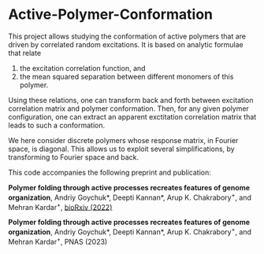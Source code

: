 # Active-Polymer-Conformation
This project allows studying the conformation of active polymers that are driven by correlated random excitations.
It is based on analytic formulae that relate 

1. the excitation correlation function, and 
2. the mean squared separation between different monomers of this polymer.

Using these relations, one can transform back and forth between excitation correlation matrix and polymer conformation. 
Then, for any given polymer configuration, one can extract an apparent exctitation correlation matrix that leads to such a conformation.

We here consider discrete polymers whose response matrix, in Fourier space, is diagonal.
This allows us to exploit several simplifications, by transforming to Fourier space and back.

This code accompanies the following preprint and publication:

**Polymer folding through active processes recreates features of genome organization**, Andriy Goychuk\*, Deepti Kannan\*, Arup K. Chakrabory<sup>+</sup>, and Mehran Kardar<sup>+</sup>, [bioRxiv (2022)](https://doi.org/10.1101/2022.12.24.521789)

**Polymer folding through active processes recreates features of genome organization**, Andriy Goychuk\*, Deepti Kannan\*, Arup K. Chakrabory<sup>+</sup>, and Mehran Kardar<sup>+</sup>, PNAS (2023)
